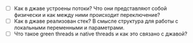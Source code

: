 - [ ] Как в джаве устроены потоки? Что они представляют собой физически и как между ними происходит переключение?
- [ ] Как в джаве реализован стек? В смысле структура для работы с локальными переменными и параметрами.
- [ ] Что такое green threads и native threads и как это связано с джавой?